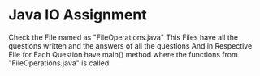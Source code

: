 # Java IO Assignment

Check the File named as "FileOperations.java"
This Files have all the questions written
and the answers of all the questions
And in Respective File for Each Question have main() method where the functions from "FileOperations.java" is called.